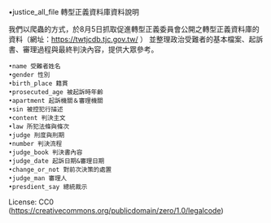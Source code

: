 •justice_all_file 轉型正義資料庫資料說明

我們以爬蟲的方式，於8月5日抓取促進轉型正義委員會公開之轉型正義資料庫的資料（網址：https://twtjcdb.tjc.gov.tw/ ） 並整理政治受難者的基本檔案、起訴書、審理過程與最終判決內容，提供大眾參考。

	•name 受難者姓名
	•gender 性別
	•birth_place 籍貫
	•prosecuted_age 被起訴時年齡
	•apartment 起訴機關＆審理機關
	•sin 被控犯行描述
	•content 判決主文
	•law 所犯法條與條次
	•judge 刑度與刑期
	•number 判決流程
	•judge_book 判決書內容
	•judge_date 起訴日期&審理日期
	•change_or_not 對前次決策的處置
	•judge_man 審理人
	•presdient_say 總統裁示 

License: CC0 (https://creativecommons.org/publicdomain/zero/1.0/legalcode)